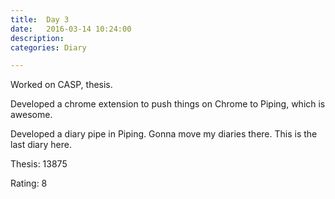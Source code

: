 ```yaml
---
title:  Day 3
date:   2016-03-14 10:24:00
description: 
categories: Diary

---
```

Worked on CASP, thesis. 

Developed a chrome extension to push things on Chrome to Piping, which is awesome. 

Developed a diary pipe in Piping. Gonna move my diaries there. This is the last diary here. 

Thesis: 13875

Rating: 8